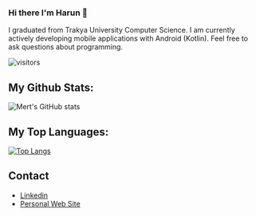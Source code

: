 ### Hi there I'm Harun 👋

I graduated from Trakya University Computer Science. I am currently actively developing mobile applications with Android (Kotlin). Feel free to ask questions about programming.

![visitors](https://visitor-badge.glitch.me/badge?page_id=mrnirva.visitor-badge)

## My Github Stats:
![Mert's GitHub stats](https://github-readme-stats.vercel.app/api?username=mrnirva&show_icons=true&theme=tokyonight)

## My Top Languages:

[![Top Langs](https://github-readme-stats.vercel.app/api/top-langs/?username=mrnirva&layout=compact)](https://github.com/anuraghazra/github-readme-stats)

## Contact

- [Linkedin](https://www.linkedin.com/in/harun-adiguzel/)
- [Personal Web Site](https://harun.xyz/)
